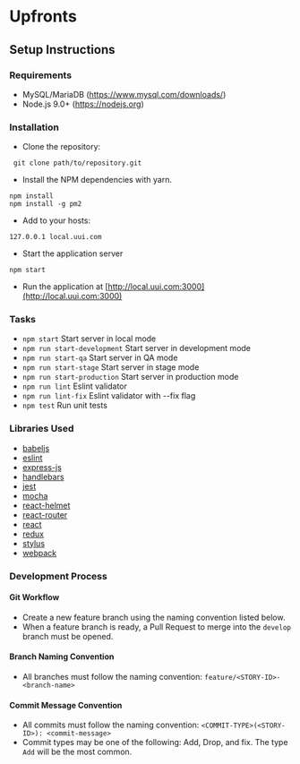 # Upfronts

## Setup Instructions

### Requirements

- MySQL/MariaDB (https://www.mysql.com/downloads/)
- Node.js 9.0+ (https://nodejs.org)

### Installation

- Clone the repository:

```
 git clone path/to/repository.git
```

- Install the NPM dependencies with yarn.

```
npm install
npm install -g pm2
```

- Add to your hosts:

```
127.0.0.1 local.uui.com
```

- Start the application server

```
npm start
```

- Run the application at [http://local.uui.com:3000](http://local.uui.com:3000)

### Tasks

- `npm start` Start server in local mode
- `npm run start-development` Start server in development mode
- `npm run start-qa` Start server in QA mode
- `npm run start-stage` Start server in stage mode
- `npm run start-production` Start server in production mode
- `npm run lint` Eslint validator
- `npm run lint-fix` Eslint validator with --fix flag
- `npm test` Run unit tests

### Libraries Used

- [babeljs](https://babeljs.io/)
- [eslint](http://eslint.org/)
- [express-js](http://expressjs.com/)
- [handlebars](handlebarsjs.com)
- [jest](https://github.com/facebook/jest)
- [mocha](https://mochajs.org)
- [react-helmet](https://github.com/nfl/react-helmet)
- [react-router](https://github.com/rackt/react-router)
- [react](http://facebook.github.io/react/)
- [redux](http://rackt.github.io/redux/)
- [stylus](http://stylus-lang.com)
- [webpack](http://webpack.github.io/)

### Development Process

#### Git Workflow

- Create a new feature branch using the naming convention listed below.
- When a feature branch is ready, a Pull Request to merge into the `develop` branch must be opened.

#### Branch Naming Convention

- All branches must follow the naming convention: `feature/<STORY-ID>-<branch-name>`

#### Commit Message Convention

- All commits must follow the naming convention: `<COMMIT-TYPE>(<STORY-ID>): <commit-message>`
- Commit types may be one of the following: Add, Drop, and fix. The type `Add` will be the most common.
